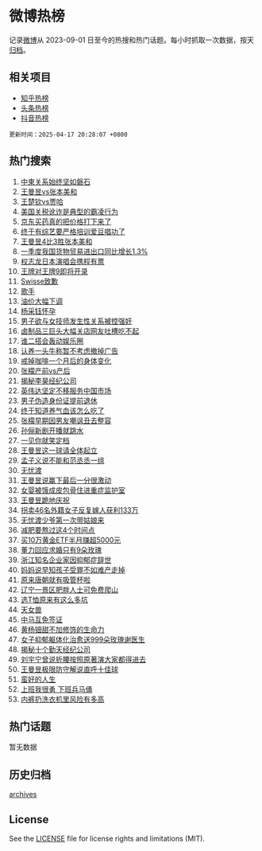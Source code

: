 # 微博热榜

记录[微博](https://www.weibo.com)从 2023-09-01 日至今的热搜和热门话题。每小时抓取一次数据，按天[归档](archives)。

## 相关项目

- [知乎热榜](https://github.com/hotarchive/zhihu)
- [头条热榜](https://github.com/hotarchive/toutiao)
- [抖音热榜](https://github.com/hotarchive/douyin)


`更新时间：2025-04-17 20:28:07 +0800`

## 热门搜索

1. [中柬关系始终坚如磐石](https://m.weibo.cn/search?containerid=100103type%3D1%26t%3D10%26q%3D%23%E4%B8%AD%E6%9F%AC%E5%85%B3%E7%B3%BB%E5%A7%8B%E7%BB%88%E5%9D%9A%E5%A6%82%E7%A3%90%E7%9F%B3%23&stream_entry_id=51&isnewpage=1&extparam=seat%3D1%26pos%3D0%26dgr%3D0%26filter_type%3Drealtimehot%26stream_entry_id%3D51%26c_type%3D51%26q%3D%2523%25E4%25B8%25AD%25E6%259F%25AC%25E5%2585%25B3%25E7%25B3%25BB%25E5%25A7%258B%25E7%25BB%2588%25E5%259D%259A%25E5%25A6%2582%25E7%25A3%2590%25E7%259F%25B3%2523%26cate%3D10103%26display_time%3D1744892886%26pre_seqid%3D1744892886305018529424)
1. [王曼昱vs张本美和](https://m.weibo.cn/search?containerid=100103type%3D1%26t%3D10%26q%3D%23%E7%8E%8B%E6%9B%BC%E6%98%B1vs%E5%BC%A0%E6%9C%AC%E7%BE%8E%E5%92%8C%23&stream_entry_id=31&isnewpage=1&extparam=seat%3D1%26realpos%3D1%26stream_entry_id%3D31%26flag%3D2%26q%3D%2523%25E7%258E%258B%25E6%259B%25BC%25E6%2598%25B1vs%25E5%25BC%25A0%25E6%259C%25AC%25E7%25BE%258E%25E5%2592%258C%2523%26dgr%3D0%26filter_type%3Drealtimehot%26pos%3D0%26c_type%3D31%26lcate%3D5001%26band_rank%3D1%26cate%3D5001%26display_time%3D1744892886%26pre_seqid%3D1744892886305018529424)
1. [王楚钦vs贾哈](https://m.weibo.cn/search?containerid=100103type%3D1%26t%3D10%26q%3D%23%E7%8E%8B%E6%A5%9A%E9%92%A6vs%E8%B4%BE%E5%93%88%23&stream_entry_id=31&isnewpage=1&extparam=seat%3D1%26realpos%3D2%26stream_entry_id%3D31%26flag%3D1%26q%3D%2523%25E7%258E%258B%25E6%25A5%259A%25E9%2592%25A6vs%25E8%25B4%25BE%25E5%2593%2588%2523%26dgr%3D0%26filter_type%3Drealtimehot%26pos%3D1%26c_type%3D31%26lcate%3D5001%26band_rank%3D2%26cate%3D5001%26display_time%3D1744892886%26pre_seqid%3D1744892886305018529424)
1. [美国关税讹诈是典型的霸凌行为](https://m.weibo.cn/search?containerid=100103type%3D1%26t%3D10%26q%3D%23%E7%BE%8E%E5%9B%BD%E5%85%B3%E7%A8%8E%E8%AE%B9%E8%AF%88%E6%98%AF%E5%85%B8%E5%9E%8B%E7%9A%84%E9%9C%B8%E5%87%8C%E8%A1%8C%E4%B8%BA%23&stream_entry_id=31&isnewpage=1&extparam=seat%3D1%26realpos%3D3%26stream_entry_id%3D31%26flag%3D1%26q%3D%2523%25E7%25BE%258E%25E5%259B%25BD%25E5%2585%25B3%25E7%25A8%258E%25E8%25AE%25B9%25E8%25AF%2588%25E6%2598%25AF%25E5%2585%25B8%25E5%259E%258B%25E7%259A%2584%25E9%259C%25B8%25E5%2587%258C%25E8%25A1%258C%25E4%25B8%25BA%2523%26dgr%3D0%26filter_type%3Drealtimehot%26pos%3D2%26c_type%3D31%26lcate%3D5001%26band_rank%3D3%26cate%3D5001%26display_time%3D1744892886%26pre_seqid%3D1744892886305018529424)
1. [京东买药真的把价格打下来了](https://m.weibo.cn/search?containerid=100103type%3D1%26t%3D10%26q%3D%23%E4%BA%AC%E4%B8%9C%E4%B9%B0%E8%8D%AF%E7%9C%9F%E7%9A%84%E6%8A%8A%E4%BB%B7%E6%A0%BC%E6%89%93%E4%B8%8B%E6%9D%A5%E4%BA%86%23&stream_entry_id=31&isnewpage=1&extparam=seat%3D1%26is_ad_pos%3D1%26lcate%3D5001%26topic_ad%3D1%26stream_entry_id%3D31%26q%3D%2523%25E4%25BA%25AC%25E4%25B8%259C%25E4%25B9%25B0%25E8%258D%25AF%25E7%259C%259F%25E7%259A%2584%25E6%258A%258A%25E4%25BB%25B7%25E6%25A0%25BC%25E6%2589%2593%25E4%25B8%258B%25E6%259D%25A5%25E4%25BA%2586%2523%26dgr%3D0%26filter_type%3Drealtimehot%26adid%3D282781%26c_type%3D31%26pos%3D3%26band_rank%3D4%26cate%3D5001%26display_time%3D1744892886%26pre_seqid%3D1744892886305018529424)
1. [终于有综艺要严格培训爱豆唱功了](https://m.weibo.cn/search?containerid=100103type%3D1%26t%3D10%26q%3D%E7%BB%88%E4%BA%8E%E6%9C%89%E7%BB%BC%E8%89%BA%E8%A6%81%E4%B8%A5%E6%A0%BC%E5%9F%B9%E8%AE%AD%E7%88%B1%E8%B1%86%E5%94%B1%E5%8A%9F%E4%BA%86&stream_entry_id=31&isnewpage=1&extparam=seat%3D1%26realpos%3D4%26stream_entry_id%3D31%26flag%3D1%26q%3D%25E7%25BB%2588%25E4%25BA%258E%25E6%259C%2589%25E7%25BB%25BC%25E8%2589%25BA%25E8%25A6%2581%25E4%25B8%25A5%25E6%25A0%25BC%25E5%259F%25B9%25E8%25AE%25AD%25E7%2588%25B1%25E8%25B1%2586%25E5%2594%25B1%25E5%258A%259F%25E4%25BA%2586%26dgr%3D0%26filter_type%3Drealtimehot%26pos%3D4%26c_type%3D31%26lcate%3D5001%26band_rank%3D4%26cate%3D5001%26display_time%3D1744892886%26pre_seqid%3D1744892886305018529424)
1. [王曼昱4比3胜张本美和](https://m.weibo.cn/search?containerid=100103type%3D1%26t%3D10%26q%3D%23%E7%8E%8B%E6%9B%BC%E6%98%B14%E6%AF%943%E8%83%9C%E5%BC%A0%E6%9C%AC%E7%BE%8E%E5%92%8C%23&stream_entry_id=31&isnewpage=1&extparam=seat%3D1%26realpos%3D5%26stream_entry_id%3D31%26flag%3D1%26q%3D%2523%25E7%258E%258B%25E6%259B%25BC%25E6%2598%25B14%25E6%25AF%25943%25E8%2583%259C%25E5%25BC%25A0%25E6%259C%25AC%25E7%25BE%258E%25E5%2592%258C%2523%26dgr%3D0%26filter_type%3Drealtimehot%26pos%3D5%26c_type%3D31%26lcate%3D5001%26band_rank%3D5%26cate%3D5001%26display_time%3D1744892886%26pre_seqid%3D1744892886305018529424)
1. [一季度我国货物贸易进出口同比增长1.3%](https://m.weibo.cn/search?containerid=100103type%3D1%26t%3D10%26q%3D%23%E4%B8%80%E5%AD%A3%E5%BA%A6%E6%88%91%E5%9B%BD%E8%B4%A7%E7%89%A9%E8%B4%B8%E6%98%93%E8%BF%9B%E5%87%BA%E5%8F%A3%E5%90%8C%E6%AF%94%E5%A2%9E%E9%95%BF1.3%25%23&stream_entry_id=31&isnewpage=1&extparam=seat%3D1%26realpos%3D6%26stream_entry_id%3D31%26flag%3D1%26q%3D%2523%25E4%25B8%2580%25E5%25AD%25A3%25E5%25BA%25A6%25E6%2588%2591%25E5%259B%25BD%25E8%25B4%25A7%25E7%2589%25A9%25E8%25B4%25B8%25E6%2598%2593%25E8%25BF%259B%25E5%2587%25BA%25E5%258F%25A3%25E5%2590%258C%25E6%25AF%2594%25E5%25A2%259E%25E9%2595%25BF1.3%2525%2523%26dgr%3D0%26filter_type%3Drealtimehot%26pos%3D6%26c_type%3D31%26lcate%3D5001%26band_rank%3D6%26cate%3D5001%26display_time%3D1744892886%26pre_seqid%3D1744892886305018529424)
1. [权志龙日本演唱会携程有票](https://m.weibo.cn/search?containerid=100103type%3D1%26t%3D10%26q%3D%23%E6%9D%83%E5%BF%97%E9%BE%99%E6%97%A5%E6%9C%AC%E6%BC%94%E5%94%B1%E4%BC%9A%E6%90%BA%E7%A8%8B%E6%9C%89%E7%A5%A8%23&stream_entry_id=31&isnewpage=1&extparam=seat%3D1%26is_ad_pos%3D1%26lcate%3D5001%26topic_ad%3D1%26stream_entry_id%3D31%26q%3D%2523%25E6%259D%2583%25E5%25BF%2597%25E9%25BE%2599%25E6%2597%25A5%25E6%259C%25AC%25E6%25BC%2594%25E5%2594%25B1%25E4%25BC%259A%25E6%2590%25BA%25E7%25A8%258B%25E6%259C%2589%25E7%25A5%25A8%2523%26dgr%3D0%26filter_type%3Drealtimehot%26adid%3D283026%26c_type%3D31%26pos%3D7%26band_rank%3D7%26cate%3D5001%26display_time%3D1744892886%26pre_seqid%3D1744892886305018529424)
1. [王牌对王牌9即将开录](https://m.weibo.cn/search?containerid=100103type%3D1%26t%3D10%26q%3D%23%E7%8E%8B%E7%89%8C%E5%AF%B9%E7%8E%8B%E7%89%8C9%E5%8D%B3%E5%B0%86%E5%BC%80%E5%BD%95%23&stream_entry_id=31&isnewpage=1&extparam=seat%3D1%26realpos%3D7%26stream_entry_id%3D31%26flag%3D1%26q%3D%2523%25E7%258E%258B%25E7%2589%258C%25E5%25AF%25B9%25E7%258E%258B%25E7%2589%258C9%25E5%258D%25B3%25E5%25B0%2586%25E5%25BC%2580%25E5%25BD%2595%2523%26dgr%3D0%26filter_type%3Drealtimehot%26pos%3D8%26c_type%3D31%26lcate%3D5001%26band_rank%3D7%26cate%3D5001%26display_time%3D1744892886%26pre_seqid%3D1744892886305018529424)
1. [Swisse致歉](https://m.weibo.cn/search?containerid=100103type%3D1%26t%3D10%26q%3D%23Swisse%E8%87%B4%E6%AD%89%23&stream_entry_id=31&isnewpage=1&extparam=seat%3D1%26realpos%3D8%26stream_entry_id%3D31%26flag%3D2%26q%3D%2523Swisse%25E8%2587%25B4%25E6%25AD%2589%2523%26dgr%3D0%26filter_type%3Drealtimehot%26pos%3D9%26c_type%3D31%26lcate%3D5001%26band_rank%3D8%26cate%3D5001%26display_time%3D1744892886%26pre_seqid%3D1744892886305018529424)
1. [歌手](https://m.weibo.cn/search?containerid=100103type%3D1%26t%3D10%26q%3D%E6%AD%8C%E6%89%8B&stream_entry_id=31&isnewpage=1&extparam=seat%3D1%26realpos%3D9%26stream_entry_id%3D31%26flag%3D1%26q%3D%25E6%25AD%258C%25E6%2589%258B%26dgr%3D0%26filter_type%3Drealtimehot%26pos%3D10%26c_type%3D31%26lcate%3D5001%26band_rank%3D9%26cate%3D5001%26display_time%3D1744892886%26pre_seqid%3D1744892886305018529424)
1. [油价大幅下调](https://m.weibo.cn/search?containerid=100103type%3D1%26t%3D10%26q%3D%23%E6%B2%B9%E4%BB%B7%E5%A4%A7%E5%B9%85%E4%B8%8B%E8%B0%83%23&stream_entry_id=31&isnewpage=1&extparam=seat%3D1%26realpos%3D10%26stream_entry_id%3D31%26flag%3D1%26q%3D%2523%25E6%25B2%25B9%25E4%25BB%25B7%25E5%25A4%25A7%25E5%25B9%2585%25E4%25B8%258B%25E8%25B0%2583%2523%26dgr%3D0%26filter_type%3Drealtimehot%26pos%3D11%26c_type%3D31%26lcate%3D5001%26band_rank%3D10%26cate%3D5001%26display_time%3D1744892886%26pre_seqid%3D1744892886305018529424)
1. [杨采钰怀孕](https://m.weibo.cn/search?containerid=100103type%3D1%26t%3D10%26q%3D%E6%9D%A8%E9%87%87%E9%92%B0%E6%80%80%E5%AD%95&stream_entry_id=31&isnewpage=1&extparam=seat%3D1%26realpos%3D11%26stream_entry_id%3D31%26flag%3D2%26q%3D%25E6%259D%25A8%25E9%2587%2587%25E9%2592%25B0%25E6%2580%2580%25E5%25AD%2595%26dgr%3D0%26filter_type%3Drealtimehot%26pos%3D12%26c_type%3D31%26lcate%3D5001%26band_rank%3D11%26cate%3D5001%26display_time%3D1744892886%26pre_seqid%3D1744892886305018529424)
1. [男子欲与女技师发生性关系被控强奸](https://m.weibo.cn/search?containerid=100103type%3D1%26t%3D10%26q%3D%23%E7%94%B7%E5%AD%90%E6%AC%B2%E4%B8%8E%E5%A5%B3%E6%8A%80%E5%B8%88%E5%8F%91%E7%94%9F%E6%80%A7%E5%85%B3%E7%B3%BB%E8%A2%AB%E6%8E%A7%E5%BC%BA%E5%A5%B8%23&stream_entry_id=31&isnewpage=1&extparam=seat%3D1%26realpos%3D12%26stream_entry_id%3D31%26flag%3D1%26q%3D%2523%25E7%2594%25B7%25E5%25AD%2590%25E6%25AC%25B2%25E4%25B8%258E%25E5%25A5%25B3%25E6%258A%2580%25E5%25B8%2588%25E5%258F%2591%25E7%2594%259F%25E6%2580%25A7%25E5%2585%25B3%25E7%25B3%25BB%25E8%25A2%25AB%25E6%258E%25A7%25E5%25BC%25BA%25E5%25A5%25B8%2523%26dgr%3D0%26filter_type%3Drealtimehot%26pos%3D13%26c_type%3D31%26lcate%3D5001%26band_rank%3D12%26cate%3D5001%26display_time%3D1744892886%26pre_seqid%3D1744892886305018529424)
1. [卤制品三巨头大幅关店网友吐槽吃不起](https://m.weibo.cn/search?containerid=100103type%3D1%26t%3D10%26q%3D%23%E5%8D%A4%E5%88%B6%E5%93%81%E4%B8%89%E5%B7%A8%E5%A4%B4%E5%A4%A7%E5%B9%85%E5%85%B3%E5%BA%97%E7%BD%91%E5%8F%8B%E5%90%90%E6%A7%BD%E5%90%83%E4%B8%8D%E8%B5%B7%23&stream_entry_id=31&isnewpage=1&extparam=seat%3D1%26realpos%3D13%26stream_entry_id%3D31%26flag%3D0%26q%3D%2523%25E5%258D%25A4%25E5%2588%25B6%25E5%2593%2581%25E4%25B8%2589%25E5%25B7%25A8%25E5%25A4%25B4%25E5%25A4%25A7%25E5%25B9%2585%25E5%2585%25B3%25E5%25BA%2597%25E7%25BD%2591%25E5%258F%258B%25E5%2590%2590%25E6%25A7%25BD%25E5%2590%2583%25E4%25B8%258D%25E8%25B5%25B7%2523%26dgr%3D0%26filter_type%3Drealtimehot%26pos%3D14%26c_type%3D31%26lcate%3D5001%26band_rank%3D13%26cate%3D5001%26display_time%3D1744892886%26pre_seqid%3D1744892886305018529424)
1. [谁二搭会轰动娱乐圈](https://m.weibo.cn/search?containerid=100103type%3D1%26t%3D10%26q%3D%23%E8%B0%81%E4%BA%8C%E6%90%AD%E4%BC%9A%E8%BD%B0%E5%8A%A8%E5%A8%B1%E4%B9%90%E5%9C%88%23&stream_entry_id=31&isnewpage=1&extparam=seat%3D1%26realpos%3D14%26stream_entry_id%3D31%26flag%3D1%26q%3D%2523%25E8%25B0%2581%25E4%25BA%258C%25E6%2590%25AD%25E4%25BC%259A%25E8%25BD%25B0%25E5%258A%25A8%25E5%25A8%25B1%25E4%25B9%2590%25E5%259C%2588%2523%26dgr%3D0%26filter_type%3Drealtimehot%26pos%3D15%26c_type%3D31%26lcate%3D5001%26band_rank%3D14%26cate%3D5001%26display_time%3D1744892886%26pre_seqid%3D1744892886305018529424)
1. [认养一头牛称暂不考虑撤掉广告](https://m.weibo.cn/search?containerid=100103type%3D1%26t%3D10%26q%3D%23%E8%AE%A4%E5%85%BB%E4%B8%80%E5%A4%B4%E7%89%9B%E7%A7%B0%E6%9A%82%E4%B8%8D%E8%80%83%E8%99%91%E6%92%A4%E6%8E%89%E5%B9%BF%E5%91%8A%23&stream_entry_id=31&isnewpage=1&extparam=seat%3D1%26realpos%3D15%26stream_entry_id%3D31%26flag%3D1%26q%3D%2523%25E8%25AE%25A4%25E5%2585%25BB%25E4%25B8%2580%25E5%25A4%25B4%25E7%2589%259B%25E7%25A7%25B0%25E6%259A%2582%25E4%25B8%258D%25E8%2580%2583%25E8%2599%2591%25E6%2592%25A4%25E6%258E%2589%25E5%25B9%25BF%25E5%2591%258A%2523%26dgr%3D0%26filter_type%3Drealtimehot%26pos%3D16%26c_type%3D31%26lcate%3D5001%26band_rank%3D15%26cate%3D5001%26display_time%3D1744892886%26pre_seqid%3D1744892886305018529424)
1. [戒掉咖啡一个月后的身体变化](https://m.weibo.cn/search?containerid=100103type%3D1%26t%3D10%26q%3D%E6%88%92%E6%8E%89%E5%92%96%E5%95%A1%E4%B8%80%E4%B8%AA%E6%9C%88%E5%90%8E%E7%9A%84%E8%BA%AB%E4%BD%93%E5%8F%98%E5%8C%96&stream_entry_id=31&isnewpage=1&extparam=seat%3D1%26realpos%3D16%26stream_entry_id%3D31%26flag%3D1%26q%3D%25E6%2588%2592%25E6%258E%2589%25E5%2592%2596%25E5%2595%25A1%25E4%25B8%2580%25E4%25B8%25AA%25E6%259C%2588%25E5%2590%258E%25E7%259A%2584%25E8%25BA%25AB%25E4%25BD%2593%25E5%258F%2598%25E5%258C%2596%26dgr%3D0%26filter_type%3Drealtimehot%26pos%3D17%26c_type%3D31%26lcate%3D5001%26band_rank%3D16%26cate%3D5001%26display_time%3D1744892886%26pre_seqid%3D1744892886305018529424)
1. [张檬产前vs产后](https://m.weibo.cn/search?containerid=100103type%3D1%26t%3D10%26q%3D%23%E5%BC%A0%E6%AA%AC%E4%BA%A7%E5%89%8Dvs%E4%BA%A7%E5%90%8E%23&stream_entry_id=31&isnewpage=1&extparam=seat%3D1%26realpos%3D17%26stream_entry_id%3D31%26flag%3D2%26q%3D%2523%25E5%25BC%25A0%25E6%25AA%25AC%25E4%25BA%25A7%25E5%2589%258Dvs%25E4%25BA%25A7%25E5%2590%258E%2523%26dgr%3D0%26filter_type%3Drealtimehot%26pos%3D18%26c_type%3D31%26lcate%3D5001%26band_rank%3D17%26cate%3D5001%26display_time%3D1744892886%26pre_seqid%3D1744892886305018529424)
1. [揭秘李昊经纪公司](https://m.weibo.cn/search?containerid=100103type%3D1%26t%3D10%26q%3D%23%E6%8F%AD%E7%A7%98%E6%9D%8E%E6%98%8A%E7%BB%8F%E7%BA%AA%E5%85%AC%E5%8F%B8%23&stream_entry_id=31&isnewpage=1&extparam=seat%3D1%26realpos%3D18%26stream_entry_id%3D31%26flag%3D0%26q%3D%2523%25E6%258F%25AD%25E7%25A7%2598%25E6%259D%258E%25E6%2598%258A%25E7%25BB%258F%25E7%25BA%25AA%25E5%2585%25AC%25E5%258F%25B8%2523%26dgr%3D0%26filter_type%3Drealtimehot%26pos%3D19%26c_type%3D31%26lcate%3D5001%26band_rank%3D18%26cate%3D5001%26display_time%3D1744892886%26pre_seqid%3D1744892886305018529424)
1. [英伟达坚定不移服务中国市场](https://m.weibo.cn/search?containerid=100103type%3D1%26t%3D10%26q%3D%23%E8%8B%B1%E4%BC%9F%E8%BE%BE%E5%9D%9A%E5%AE%9A%E4%B8%8D%E7%A7%BB%E6%9C%8D%E5%8A%A1%E4%B8%AD%E5%9B%BD%E5%B8%82%E5%9C%BA%23&stream_entry_id=31&isnewpage=1&extparam=seat%3D1%26realpos%3D19%26stream_entry_id%3D31%26flag%3D0%26q%3D%2523%25E8%258B%25B1%25E4%25BC%259F%25E8%25BE%25BE%25E5%259D%259A%25E5%25AE%259A%25E4%25B8%258D%25E7%25A7%25BB%25E6%259C%258D%25E5%258A%25A1%25E4%25B8%25AD%25E5%259B%25BD%25E5%25B8%2582%25E5%259C%25BA%2523%26dgr%3D0%26filter_type%3Drealtimehot%26pos%3D20%26c_type%3D31%26lcate%3D5001%26band_rank%3D19%26cate%3D5001%26display_time%3D1744892886%26pre_seqid%3D1744892886305018529424)
1. [男子伪造身份证提前退休](https://m.weibo.cn/search?containerid=100103type%3D1%26t%3D10%26q%3D%23%E7%94%B7%E5%AD%90%E4%BC%AA%E9%80%A0%E8%BA%AB%E4%BB%BD%E8%AF%81%E6%8F%90%E5%89%8D%E9%80%80%E4%BC%91%23&stream_entry_id=31&isnewpage=1&extparam=seat%3D1%26realpos%3D20%26stream_entry_id%3D31%26flag%3D1%26q%3D%2523%25E7%2594%25B7%25E5%25AD%2590%25E4%25BC%25AA%25E9%2580%25A0%25E8%25BA%25AB%25E4%25BB%25BD%25E8%25AF%2581%25E6%258F%2590%25E5%2589%258D%25E9%2580%2580%25E4%25BC%2591%2523%26dgr%3D0%26filter_type%3Drealtimehot%26pos%3D21%26c_type%3D31%26lcate%3D5001%26band_rank%3D20%26cate%3D5001%26display_time%3D1744892886%26pre_seqid%3D1744892886305018529424)
1. [终于知道养气血该怎么吃了](https://m.weibo.cn/search?containerid=100103type%3D1%26t%3D10%26q%3D%E7%BB%88%E4%BA%8E%E7%9F%A5%E9%81%93%E5%85%BB%E6%B0%94%E8%A1%80%E8%AF%A5%E6%80%8E%E4%B9%88%E5%90%83%E4%BA%86&stream_entry_id=31&isnewpage=1&extparam=seat%3D1%26realpos%3D21%26stream_entry_id%3D31%26flag%3D1%26q%3D%25E7%25BB%2588%25E4%25BA%258E%25E7%259F%25A5%25E9%2581%2593%25E5%2585%25BB%25E6%25B0%2594%25E8%25A1%2580%25E8%25AF%25A5%25E6%2580%258E%25E4%25B9%2588%25E5%2590%2583%25E4%25BA%2586%26dgr%3D0%26filter_type%3Drealtimehot%26pos%3D22%26c_type%3D31%26lcate%3D5001%26band_rank%3D21%26cate%3D5001%26display_time%3D1744892886%26pre_seqid%3D1744892886305018529424)
1. [张檬早期因男友嘲讽丑去整容](https://m.weibo.cn/search?containerid=100103type%3D1%26t%3D10%26q%3D%23%E5%BC%A0%E6%AA%AC%E6%97%A9%E6%9C%9F%E5%9B%A0%E7%94%B7%E5%8F%8B%E5%98%B2%E8%AE%BD%E4%B8%91%E5%8E%BB%E6%95%B4%E5%AE%B9%23&stream_entry_id=31&isnewpage=1&extparam=seat%3D1%26realpos%3D22%26stream_entry_id%3D31%26flag%3D2%26q%3D%2523%25E5%25BC%25A0%25E6%25AA%25AC%25E6%2597%25A9%25E6%259C%259F%25E5%259B%25A0%25E7%2594%25B7%25E5%258F%258B%25E5%2598%25B2%25E8%25AE%25BD%25E4%25B8%2591%25E5%258E%25BB%25E6%2595%25B4%25E5%25AE%25B9%2523%26dgr%3D0%26filter_type%3Drealtimehot%26pos%3D23%26c_type%3D31%26lcate%3D5001%26band_rank%3D22%26cate%3D5001%26display_time%3D1744892886%26pre_seqid%3D1744892886305018529424)
1. [孙俪新剧开播就跳水](https://m.weibo.cn/search?containerid=100103type%3D1%26t%3D10%26q%3D%E5%AD%99%E4%BF%AA%E6%96%B0%E5%89%A7%E5%BC%80%E6%92%AD%E5%B0%B1%E8%B7%B3%E6%B0%B4&stream_entry_id=31&isnewpage=1&extparam=seat%3D1%26realpos%3D23%26stream_entry_id%3D31%26flag%3D0%26q%3D%25E5%25AD%2599%25E4%25BF%25AA%25E6%2596%25B0%25E5%2589%25A7%25E5%25BC%2580%25E6%2592%25AD%25E5%25B0%25B1%25E8%25B7%25B3%25E6%25B0%25B4%26dgr%3D0%26filter_type%3Drealtimehot%26pos%3D24%26c_type%3D31%26lcate%3D5001%26band_rank%3D23%26cate%3D5001%26display_time%3D1744892886%26pre_seqid%3D1744892886305018529424)
1. [一见你就笑定档](https://m.weibo.cn/search?containerid=100103type%3D1%26t%3D10%26q%3D%23%E4%B8%80%E8%A7%81%E4%BD%A0%E5%B0%B1%E7%AC%91%E5%AE%9A%E6%A1%A3%23&stream_entry_id=31&isnewpage=1&extparam=seat%3D1%26realpos%3D24%26stream_entry_id%3D31%26flag%3D1%26q%3D%2523%25E4%25B8%2580%25E8%25A7%2581%25E4%25BD%25A0%25E5%25B0%25B1%25E7%25AC%2591%25E5%25AE%259A%25E6%25A1%25A3%2523%26dgr%3D0%26filter_type%3Drealtimehot%26pos%3D25%26c_type%3D31%26lcate%3D5001%26band_rank%3D24%26cate%3D5001%26display_time%3D1744892886%26pre_seqid%3D1744892886305018529424)
1. [王曼昱这一球请全体起立](https://m.weibo.cn/search?containerid=100103type%3D1%26t%3D10%26q%3D%23%E7%8E%8B%E6%9B%BC%E6%98%B1%E8%BF%99%E4%B8%80%E7%90%83%E8%AF%B7%E5%85%A8%E4%BD%93%E8%B5%B7%E7%AB%8B%23&stream_entry_id=31&isnewpage=1&extparam=seat%3D1%26realpos%3D25%26stream_entry_id%3D31%26flag%3D1%26q%3D%2523%25E7%258E%258B%25E6%259B%25BC%25E6%2598%25B1%25E8%25BF%2599%25E4%25B8%2580%25E7%2590%2583%25E8%25AF%25B7%25E5%2585%25A8%25E4%25BD%2593%25E8%25B5%25B7%25E7%25AB%258B%2523%26dgr%3D0%26filter_type%3Drealtimehot%26pos%3D26%26c_type%3D31%26lcate%3D5001%26band_rank%3D25%26cate%3D5001%26display_time%3D1744892886%26pre_seqid%3D1744892886305018529424)
1. [孟子义说不能和范丞丞一组](https://m.weibo.cn/search?containerid=100103type%3D1%26t%3D10%26q%3D%E5%AD%9F%E5%AD%90%E4%B9%89%E8%AF%B4%E4%B8%8D%E8%83%BD%E5%92%8C%E8%8C%83%E4%B8%9E%E4%B8%9E%E4%B8%80%E7%BB%84&stream_entry_id=31&isnewpage=1&extparam=seat%3D1%26realpos%3D26%26stream_entry_id%3D31%26flag%3D1%26q%3D%25E5%25AD%259F%25E5%25AD%2590%25E4%25B9%2589%25E8%25AF%25B4%25E4%25B8%258D%25E8%2583%25BD%25E5%2592%258C%25E8%258C%2583%25E4%25B8%259E%25E4%25B8%259E%25E4%25B8%2580%25E7%25BB%2584%26dgr%3D0%26filter_type%3Drealtimehot%26pos%3D27%26c_type%3D31%26lcate%3D5001%26band_rank%3D26%26cate%3D5001%26display_time%3D1744892886%26pre_seqid%3D1744892886305018529424)
1. [无忧渡](https://m.weibo.cn/search?containerid=100103type%3D1%26t%3D10%26q%3D%E6%97%A0%E5%BF%A7%E6%B8%A1&stream_entry_id=31&isnewpage=1&extparam=seat%3D1%26realpos%3D27%26stream_entry_id%3D31%26flag%3D0%26q%3D%25E6%2597%25A0%25E5%25BF%25A7%25E6%25B8%25A1%26dgr%3D0%26filter_type%3Drealtimehot%26pos%3D28%26c_type%3D31%26lcate%3D5001%26band_rank%3D27%26cate%3D5001%26display_time%3D1744892886%26pre_seqid%3D1744892886305018529424)
1. [王曼昱说赢下最后一分很激动](https://m.weibo.cn/search?containerid=100103type%3D1%26t%3D10%26q%3D%23%E7%8E%8B%E6%9B%BC%E6%98%B1%E8%AF%B4%E8%B5%A2%E4%B8%8B%E6%9C%80%E5%90%8E%E4%B8%80%E5%88%86%E5%BE%88%E6%BF%80%E5%8A%A8%23&stream_entry_id=31&isnewpage=1&extparam=seat%3D1%26realpos%3D28%26stream_entry_id%3D31%26flag%3D1%26q%3D%2523%25E7%258E%258B%25E6%259B%25BC%25E6%2598%25B1%25E8%25AF%25B4%25E8%25B5%25A2%25E4%25B8%258B%25E6%259C%2580%25E5%2590%258E%25E4%25B8%2580%25E5%2588%2586%25E5%25BE%2588%25E6%25BF%2580%25E5%258A%25A8%2523%26dgr%3D0%26filter_type%3Drealtimehot%26pos%3D29%26c_type%3D31%26lcate%3D5001%26band_rank%3D28%26cate%3D5001%26display_time%3D1744892886%26pre_seqid%3D1744892886305018529424)
1. [女婴被饿成皮包骨住进重症监护室](https://m.weibo.cn/search?containerid=100103type%3D1%26t%3D10%26q%3D%23%E5%A5%B3%E5%A9%B4%E8%A2%AB%E9%A5%BF%E6%88%90%E7%9A%AE%E5%8C%85%E9%AA%A8%E4%BD%8F%E8%BF%9B%E9%87%8D%E7%97%87%E7%9B%91%E6%8A%A4%E5%AE%A4%23&stream_entry_id=31&isnewpage=1&extparam=seat%3D1%26realpos%3D29%26stream_entry_id%3D31%26flag%3D1%26q%3D%2523%25E5%25A5%25B3%25E5%25A9%25B4%25E8%25A2%25AB%25E9%25A5%25BF%25E6%2588%2590%25E7%259A%25AE%25E5%258C%2585%25E9%25AA%25A8%25E4%25BD%258F%25E8%25BF%259B%25E9%2587%258D%25E7%2597%2587%25E7%259B%2591%25E6%258A%25A4%25E5%25AE%25A4%2523%26dgr%3D0%26filter_type%3Drealtimehot%26pos%3D30%26c_type%3D31%26lcate%3D5001%26band_rank%3D29%26cate%3D5001%26display_time%3D1744892886%26pre_seqid%3D1744892886305018529424)
1. [王曼昱跪地庆祝](https://m.weibo.cn/search?containerid=100103type%3D1%26t%3D10%26q%3D%23%E7%8E%8B%E6%9B%BC%E6%98%B1%E8%B7%AA%E5%9C%B0%E5%BA%86%E7%A5%9D%23&stream_entry_id=31&isnewpage=1&extparam=seat%3D1%26realpos%3D30%26stream_entry_id%3D31%26flag%3D1%26q%3D%2523%25E7%258E%258B%25E6%259B%25BC%25E6%2598%25B1%25E8%25B7%25AA%25E5%259C%25B0%25E5%25BA%2586%25E7%25A5%259D%2523%26dgr%3D0%26filter_type%3Drealtimehot%26pos%3D31%26c_type%3D31%26lcate%3D5001%26band_rank%3D30%26cate%3D5001%26display_time%3D1744892886%26pre_seqid%3D1744892886305018529424)
1. [拐卖46名外籍女子反复嫁人获利133万](https://m.weibo.cn/search?containerid=100103type%3D1%26t%3D10%26q%3D%23%E6%8B%90%E5%8D%9646%E5%90%8D%E5%A4%96%E7%B1%8D%E5%A5%B3%E5%AD%90%E5%8F%8D%E5%A4%8D%E5%AB%81%E4%BA%BA%E8%8E%B7%E5%88%A9133%E4%B8%87%23&stream_entry_id=31&isnewpage=1&extparam=seat%3D1%26realpos%3D31%26stream_entry_id%3D31%26flag%3D1%26q%3D%2523%25E6%258B%2590%25E5%258D%259646%25E5%2590%258D%25E5%25A4%2596%25E7%25B1%258D%25E5%25A5%25B3%25E5%25AD%2590%25E5%258F%258D%25E5%25A4%258D%25E5%25AB%2581%25E4%25BA%25BA%25E8%258E%25B7%25E5%2588%25A9133%25E4%25B8%2587%2523%26dgr%3D0%26filter_type%3Drealtimehot%26pos%3D32%26c_type%3D31%26lcate%3D5001%26band_rank%3D31%26cate%3D5001%26display_time%3D1744892886%26pre_seqid%3D1744892886305018529424)
1. [无忧渡少爷第一次带姑娘来](https://m.weibo.cn/search?containerid=100103type%3D1%26t%3D10%26q%3D%E6%97%A0%E5%BF%A7%E6%B8%A1%E5%B0%91%E7%88%B7%E7%AC%AC%E4%B8%80%E6%AC%A1%E5%B8%A6%E5%A7%91%E5%A8%98%E6%9D%A5&stream_entry_id=31&isnewpage=1&extparam=seat%3D1%26realpos%3D32%26stream_entry_id%3D31%26flag%3D1%26q%3D%25E6%2597%25A0%25E5%25BF%25A7%25E6%25B8%25A1%25E5%25B0%2591%25E7%2588%25B7%25E7%25AC%25AC%25E4%25B8%2580%25E6%25AC%25A1%25E5%25B8%25A6%25E5%25A7%2591%25E5%25A8%2598%25E6%259D%25A5%26dgr%3D0%26filter_type%3Drealtimehot%26pos%3D33%26c_type%3D31%26lcate%3D5001%26band_rank%3D32%26cate%3D5001%26display_time%3D1744892886%26pre_seqid%3D1744892886305018529424)
1. [减肥要熬过这4个时间点](https://m.weibo.cn/search?containerid=100103type%3D1%26t%3D10%26q%3D%23%E5%87%8F%E8%82%A5%E8%A6%81%E7%86%AC%E8%BF%87%E8%BF%994%E4%B8%AA%E6%97%B6%E9%97%B4%E7%82%B9%23&stream_entry_id=31&isnewpage=1&extparam=seat%3D1%26realpos%3D33%26stream_entry_id%3D31%26flag%3D1%26q%3D%2523%25E5%2587%258F%25E8%2582%25A5%25E8%25A6%2581%25E7%2586%25AC%25E8%25BF%2587%25E8%25BF%25994%25E4%25B8%25AA%25E6%2597%25B6%25E9%2597%25B4%25E7%2582%25B9%2523%26dgr%3D0%26filter_type%3Drealtimehot%26pos%3D34%26c_type%3D31%26lcate%3D5001%26band_rank%3D33%26cate%3D5001%26display_time%3D1744892886%26pre_seqid%3D1744892886305018529424)
1. [买10万黄金ETF半月赚超5000元](https://m.weibo.cn/search?containerid=100103type%3D1%26t%3D10%26q%3D%23%E4%B9%B010%E4%B8%87%E9%BB%84%E9%87%91ETF%E5%8D%8A%E6%9C%88%E8%B5%9A%E8%B6%855000%E5%85%83%23&stream_entry_id=31&isnewpage=1&extparam=seat%3D1%26realpos%3D34%26stream_entry_id%3D31%26flag%3D1%26q%3D%2523%25E4%25B9%25B010%25E4%25B8%2587%25E9%25BB%2584%25E9%2587%2591ETF%25E5%258D%258A%25E6%259C%2588%25E8%25B5%259A%25E8%25B6%25855000%25E5%2585%2583%2523%26dgr%3D0%26filter_type%3Drealtimehot%26pos%3D35%26c_type%3D31%26lcate%3D5001%26band_rank%3D34%26cate%3D5001%26display_time%3D1744892886%26pre_seqid%3D1744892886305018529424)
1. [董力回应求婚只有9朵玫瑰](https://m.weibo.cn/search?containerid=100103type%3D1%26t%3D10%26q%3D%23%E8%91%A3%E5%8A%9B%E5%9B%9E%E5%BA%94%E6%B1%82%E5%A9%9A%E5%8F%AA%E6%9C%899%E6%9C%B5%E7%8E%AB%E7%91%B0%23&stream_entry_id=31&isnewpage=1&extparam=seat%3D1%26realpos%3D35%26stream_entry_id%3D31%26flag%3D1%26q%3D%2523%25E8%2591%25A3%25E5%258A%259B%25E5%259B%259E%25E5%25BA%2594%25E6%25B1%2582%25E5%25A9%259A%25E5%258F%25AA%25E6%259C%25899%25E6%259C%25B5%25E7%258E%25AB%25E7%2591%25B0%2523%26dgr%3D0%26filter_type%3Drealtimehot%26pos%3D36%26c_type%3D31%26lcate%3D5001%26band_rank%3D35%26cate%3D5001%26display_time%3D1744892886%26pre_seqid%3D1744892886305018529424)
1. [浙江知名企业家因抑郁症辞世](https://m.weibo.cn/search?containerid=100103type%3D1%26t%3D10%26q%3D%23%E6%B5%99%E6%B1%9F%E7%9F%A5%E5%90%8D%E4%BC%81%E4%B8%9A%E5%AE%B6%E5%9B%A0%E6%8A%91%E9%83%81%E7%97%87%E8%BE%9E%E4%B8%96%23&stream_entry_id=31&isnewpage=1&extparam=seat%3D1%26realpos%3D36%26stream_entry_id%3D31%26flag%3D1%26q%3D%2523%25E6%25B5%2599%25E6%25B1%259F%25E7%259F%25A5%25E5%2590%258D%25E4%25BC%2581%25E4%25B8%259A%25E5%25AE%25B6%25E5%259B%25A0%25E6%258A%2591%25E9%2583%2581%25E7%2597%2587%25E8%25BE%259E%25E4%25B8%2596%2523%26dgr%3D0%26filter_type%3Drealtimehot%26pos%3D37%26c_type%3D31%26lcate%3D5001%26band_rank%3D36%26cate%3D5001%26display_time%3D1744892886%26pre_seqid%3D1744892886305018529424)
1. [妈妈说早知孩子受罪不如难产走掉](https://m.weibo.cn/search?containerid=100103type%3D1%26t%3D10%26q%3D%23%E5%A6%88%E5%A6%88%E8%AF%B4%E6%97%A9%E7%9F%A5%E5%AD%A9%E5%AD%90%E5%8F%97%E7%BD%AA%E4%B8%8D%E5%A6%82%E9%9A%BE%E4%BA%A7%E8%B5%B0%E6%8E%89%23&stream_entry_id=31&isnewpage=1&extparam=seat%3D1%26realpos%3D37%26stream_entry_id%3D31%26flag%3D1%26q%3D%2523%25E5%25A6%2588%25E5%25A6%2588%25E8%25AF%25B4%25E6%2597%25A9%25E7%259F%25A5%25E5%25AD%25A9%25E5%25AD%2590%25E5%258F%2597%25E7%25BD%25AA%25E4%25B8%258D%25E5%25A6%2582%25E9%259A%25BE%25E4%25BA%25A7%25E8%25B5%25B0%25E6%258E%2589%2523%26dgr%3D0%26filter_type%3Drealtimehot%26pos%3D38%26c_type%3D31%26lcate%3D5001%26band_rank%3D37%26cate%3D5001%26display_time%3D1744892886%26pre_seqid%3D1744892886305018529424)
1. [原来唐朝就有吸管杯啦](https://m.weibo.cn/search?containerid=100103type%3D1%26t%3D10%26q%3D%23%E5%8E%9F%E6%9D%A5%E5%94%90%E6%9C%9D%E5%B0%B1%E6%9C%89%E5%90%B8%E7%AE%A1%E6%9D%AF%E5%95%A6%23&stream_entry_id=31&isnewpage=1&extparam=seat%3D1%26realpos%3D38%26stream_entry_id%3D31%26flag%3D1%26q%3D%2523%25E5%258E%259F%25E6%259D%25A5%25E5%2594%2590%25E6%259C%259D%25E5%25B0%25B1%25E6%259C%2589%25E5%2590%25B8%25E7%25AE%25A1%25E6%259D%25AF%25E5%2595%25A6%2523%26dgr%3D0%26filter_type%3Drealtimehot%26pos%3D39%26c_type%3D31%26lcate%3D5001%26band_rank%3D38%26cate%3D5001%26display_time%3D1744892886%26pre_seqid%3D1744892886305018529424)
1. [辽宁一景区肥胖人士可免费爬山](https://m.weibo.cn/search?containerid=100103type%3D1%26t%3D10%26q%3D%23%E8%BE%BD%E5%AE%81%E4%B8%80%E6%99%AF%E5%8C%BA%E8%82%A5%E8%83%96%E4%BA%BA%E5%A3%AB%E5%8F%AF%E5%85%8D%E8%B4%B9%E7%88%AC%E5%B1%B1%23&stream_entry_id=31&isnewpage=1&extparam=seat%3D1%26realpos%3D39%26stream_entry_id%3D31%26flag%3D1%26q%3D%2523%25E8%25BE%25BD%25E5%25AE%2581%25E4%25B8%2580%25E6%2599%25AF%25E5%258C%25BA%25E8%2582%25A5%25E8%2583%2596%25E4%25BA%25BA%25E5%25A3%25AB%25E5%258F%25AF%25E5%2585%258D%25E8%25B4%25B9%25E7%2588%25AC%25E5%25B1%25B1%2523%26dgr%3D0%26filter_type%3Drealtimehot%26pos%3D40%26c_type%3D31%26lcate%3D5001%26band_rank%3D39%26cate%3D5001%26display_time%3D1744892886%26pre_seqid%3D1744892886305018529424)
1. [选T恤原来有这么多坑](https://m.weibo.cn/search?containerid=100103type%3D1%26t%3D10%26q%3D%E9%80%89T%E6%81%A4%E5%8E%9F%E6%9D%A5%E6%9C%89%E8%BF%99%E4%B9%88%E5%A4%9A%E5%9D%91&stream_entry_id=31&isnewpage=1&extparam=seat%3D1%26realpos%3D40%26stream_entry_id%3D31%26flag%3D1%26q%3D%25E9%2580%2589T%25E6%2581%25A4%25E5%258E%259F%25E6%259D%25A5%25E6%259C%2589%25E8%25BF%2599%25E4%25B9%2588%25E5%25A4%259A%25E5%259D%2591%26dgr%3D0%26filter_type%3Drealtimehot%26pos%3D41%26c_type%3D31%26lcate%3D5001%26band_rank%3D40%26cate%3D5001%26display_time%3D1744892886%26pre_seqid%3D1744892886305018529424)
1. [天女兽](https://m.weibo.cn/search?containerid=100103type%3D1%26t%3D10%26q%3D%E5%A4%A9%E5%A5%B3%E5%85%BD&stream_entry_id=31&isnewpage=1&extparam=seat%3D1%26realpos%3D41%26stream_entry_id%3D31%26flag%3D1%26q%3D%25E5%25A4%25A9%25E5%25A5%25B3%25E5%2585%25BD%26dgr%3D0%26filter_type%3Drealtimehot%26pos%3D42%26c_type%3D31%26lcate%3D5001%26band_rank%3D41%26cate%3D5001%26display_time%3D1744892886%26pre_seqid%3D1744892886305018529424)
1. [中马互免签证](https://m.weibo.cn/search?containerid=100103type%3D1%26t%3D10%26q%3D%23%E4%B8%AD%E9%A9%AC%E4%BA%92%E5%85%8D%E7%AD%BE%E8%AF%81%23&stream_entry_id=31&isnewpage=1&extparam=seat%3D1%26realpos%3D42%26stream_entry_id%3D31%26flag%3D0%26q%3D%2523%25E4%25B8%25AD%25E9%25A9%25AC%25E4%25BA%2592%25E5%2585%258D%25E7%25AD%25BE%25E8%25AF%2581%2523%26dgr%3D0%26filter_type%3Drealtimehot%26pos%3D43%26c_type%3D31%26lcate%3D5001%26band_rank%3D42%26cate%3D5001%26display_time%3D1744892886%26pre_seqid%3D1744892886305018529424)
1. [黄杨钿甜不加修饰的生命力](https://m.weibo.cn/search?containerid=100103type%3D1%26t%3D10%26q%3D%E9%BB%84%E6%9D%A8%E9%92%BF%E7%94%9C%E4%B8%8D%E5%8A%A0%E4%BF%AE%E9%A5%B0%E7%9A%84%E7%94%9F%E5%91%BD%E5%8A%9B&stream_entry_id=31&isnewpage=1&extparam=seat%3D1%26realpos%3D43%26stream_entry_id%3D31%26flag%3D0%26q%3D%25E9%25BB%2584%25E6%259D%25A8%25E9%2592%25BF%25E7%2594%259C%25E4%25B8%258D%25E5%258A%25A0%25E4%25BF%25AE%25E9%25A5%25B0%25E7%259A%2584%25E7%2594%259F%25E5%2591%25BD%25E5%258A%259B%26dgr%3D0%26filter_type%3Drealtimehot%26pos%3D44%26c_type%3D31%26lcate%3D5001%26band_rank%3D43%26cate%3D5001%26display_time%3D1744892886%26pre_seqid%3D1744892886305018529424)
1. [女子抑郁躯体化治愈送999朵玫瑰谢医生](https://m.weibo.cn/search?containerid=100103type%3D1%26t%3D10%26q%3D%23%E5%A5%B3%E5%AD%90%E6%8A%91%E9%83%81%E8%BA%AF%E4%BD%93%E5%8C%96%E6%B2%BB%E6%84%88%E9%80%81999%E6%9C%B5%E7%8E%AB%E7%91%B0%E8%B0%A2%E5%8C%BB%E7%94%9F%23&stream_entry_id=31&isnewpage=1&extparam=seat%3D1%26realpos%3D44%26stream_entry_id%3D31%26flag%3D1%26q%3D%2523%25E5%25A5%25B3%25E5%25AD%2590%25E6%258A%2591%25E9%2583%2581%25E8%25BA%25AF%25E4%25BD%2593%25E5%258C%2596%25E6%25B2%25BB%25E6%2584%2588%25E9%2580%2581999%25E6%259C%25B5%25E7%258E%25AB%25E7%2591%25B0%25E8%25B0%25A2%25E5%258C%25BB%25E7%2594%259F%2523%26dgr%3D0%26filter_type%3Drealtimehot%26pos%3D45%26c_type%3D31%26lcate%3D5001%26band_rank%3D44%26cate%3D5001%26display_time%3D1744892886%26pre_seqid%3D1744892886305018529424)
1. [揭秘十个勤天经纪公司](https://m.weibo.cn/search?containerid=100103type%3D1%26t%3D10%26q%3D%23%E6%8F%AD%E7%A7%98%E5%8D%81%E4%B8%AA%E5%8B%A4%E5%A4%A9%E7%BB%8F%E7%BA%AA%E5%85%AC%E5%8F%B8%23&stream_entry_id=31&isnewpage=1&extparam=seat%3D1%26realpos%3D45%26stream_entry_id%3D31%26flag%3D1%26q%3D%2523%25E6%258F%25AD%25E7%25A7%2598%25E5%258D%2581%25E4%25B8%25AA%25E5%258B%25A4%25E5%25A4%25A9%25E7%25BB%258F%25E7%25BA%25AA%25E5%2585%25AC%25E5%258F%25B8%2523%26dgr%3D0%26filter_type%3Drealtimehot%26pos%3D46%26c_type%3D31%26lcate%3D5001%26band_rank%3D45%26cate%3D5001%26display_time%3D1744892886%26pre_seqid%3D1744892886305018529424)
1. [刘宇宁曾说折腰按照原著演大家都得进去](https://m.weibo.cn/search?containerid=100103type%3D1%26t%3D10%26q%3D%23%E5%88%98%E5%AE%87%E5%AE%81%E6%9B%BE%E8%AF%B4%E6%8A%98%E8%85%B0%E6%8C%89%E7%85%A7%E5%8E%9F%E8%91%97%E6%BC%94%E5%A4%A7%E5%AE%B6%E9%83%BD%E5%BE%97%E8%BF%9B%E5%8E%BB%23&stream_entry_id=31&isnewpage=1&extparam=seat%3D1%26realpos%3D46%26stream_entry_id%3D31%26flag%3D0%26q%3D%2523%25E5%2588%2598%25E5%25AE%2587%25E5%25AE%2581%25E6%259B%25BE%25E8%25AF%25B4%25E6%258A%2598%25E8%2585%25B0%25E6%258C%2589%25E7%2585%25A7%25E5%258E%259F%25E8%2591%2597%25E6%25BC%2594%25E5%25A4%25A7%25E5%25AE%25B6%25E9%2583%25BD%25E5%25BE%2597%25E8%25BF%259B%25E5%258E%25BB%2523%26dgr%3D0%26filter_type%3Drealtimehot%26pos%3D47%26c_type%3D31%26lcate%3D5001%26band_rank%3D46%26cate%3D5001%26display_time%3D1744892886%26pre_seqid%3D1744892886305018529424)
1. [王曼昱极限防守解说直呼十佳球](https://m.weibo.cn/search?containerid=100103type%3D1%26t%3D10%26q%3D%23%E7%8E%8B%E6%9B%BC%E6%98%B1%E6%9E%81%E9%99%90%E9%98%B2%E5%AE%88%E8%A7%A3%E8%AF%B4%E7%9B%B4%E5%91%BC%E5%8D%81%E4%BD%B3%E7%90%83%23&stream_entry_id=31&isnewpage=1&extparam=seat%3D1%26realpos%3D47%26stream_entry_id%3D31%26flag%3D1%26q%3D%2523%25E7%258E%258B%25E6%259B%25BC%25E6%2598%25B1%25E6%259E%2581%25E9%2599%2590%25E9%2598%25B2%25E5%25AE%2588%25E8%25A7%25A3%25E8%25AF%25B4%25E7%259B%25B4%25E5%2591%25BC%25E5%258D%2581%25E4%25BD%25B3%25E7%2590%2583%2523%26dgr%3D0%26filter_type%3Drealtimehot%26pos%3D48%26c_type%3D31%26lcate%3D5001%26band_rank%3D47%26cate%3D5001%26display_time%3D1744892886%26pre_seqid%3D1744892886305018529424)
1. [蛮好的人生](https://m.weibo.cn/search?containerid=100103type%3D1%26t%3D10%26q%3D%E8%9B%AE%E5%A5%BD%E7%9A%84%E4%BA%BA%E7%94%9F&stream_entry_id=31&isnewpage=1&extparam=seat%3D1%26realpos%3D48%26stream_entry_id%3D31%26flag%3D1%26q%3D%25E8%259B%25AE%25E5%25A5%25BD%25E7%259A%2584%25E4%25BA%25BA%25E7%2594%259F%26dgr%3D0%26filter_type%3Drealtimehot%26pos%3D49%26c_type%3D31%26lcate%3D5001%26band_rank%3D48%26cate%3D5001%26display_time%3D1744892886%26pre_seqid%3D1744892886305018529424)
1. [上班我很勇 下班兵马俑](https://m.weibo.cn/search?containerid=100103type%3D1%26t%3D10%26q%3D%E4%B8%8A%E7%8F%AD%E6%88%91%E5%BE%88%E5%8B%87+%E4%B8%8B%E7%8F%AD%E5%85%B5%E9%A9%AC%E4%BF%91&stream_entry_id=31&isnewpage=1&extparam=seat%3D1%26realpos%3D49%26stream_entry_id%3D31%26flag%3D1%26q%3D%25E4%25B8%258A%25E7%258F%25AD%25E6%2588%2591%25E5%25BE%2588%25E5%258B%2587%2520%25E4%25B8%258B%25E7%258F%25AD%25E5%2585%25B5%25E9%25A9%25AC%25E4%25BF%2591%26dgr%3D0%26filter_type%3Drealtimehot%26pos%3D50%26c_type%3D31%26lcate%3D5001%26band_rank%3D49%26cate%3D5001%26display_time%3D1744892886%26pre_seqid%3D1744892886305018529424)
1. [内裤扔洗衣机里风险有多高](https://m.weibo.cn/search?containerid=100103type%3D1%26t%3D10%26q%3D%23%E5%86%85%E8%A3%A4%E6%89%94%E6%B4%97%E8%A1%A3%E6%9C%BA%E9%87%8C%E9%A3%8E%E9%99%A9%E6%9C%89%E5%A4%9A%E9%AB%98%23&stream_entry_id=31&isnewpage=1&extparam=seat%3D1%26realpos%3D50%26stream_entry_id%3D31%26flag%3D1%26q%3D%2523%25E5%2586%2585%25E8%25A3%25A4%25E6%2589%2594%25E6%25B4%2597%25E8%25A1%25A3%25E6%259C%25BA%25E9%2587%258C%25E9%25A3%258E%25E9%2599%25A9%25E6%259C%2589%25E5%25A4%259A%25E9%25AB%2598%2523%26dgr%3D0%26filter_type%3Drealtimehot%26pos%3D51%26c_type%3D31%26lcate%3D5001%26band_rank%3D50%26cate%3D5001%26display_time%3D1744892886%26pre_seqid%3D1744892886305018529424)

## 热门话题

暂无数据

## 历史归档

[archives](archives)

## License

See the [LICENSE](LICENSE) file for license rights and limitations (MIT).
